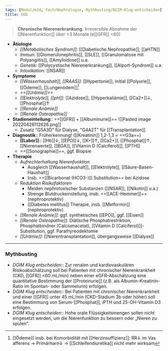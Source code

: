 ```yaml
---
tags: [Modul/m14, Fach/Nephrologie, Mythbusting/DGIM-Klug-entscheiden]
title: CKD
---
```

> **Chronische Nierenerkrankung.**
> Irreversible Abnahme der [[Nierenfunktion]] über >3 Monate (e[[GFR]] <60)
- **Ätiologie**
	- *[[Metabolisches Syndrom]]:* [[Diabetische Nephropathie]], [[aHTN]]
	- *Immun:* [[Glomerulonephritis]], [[SLE]], [[Granulomatose mit Polyangiitis]], [[Amyloidose]] u.a.
	- *Genetik:* [[Polycystische Nierenerkrankung]], [[Alport-Syndrom]] u.a.
	- *Intoxikation:* [[NSAR]]
- **Symptome**
	- *[[Wasserhaushalt]], [[RAAS]]:* [[Hypertonie]], initial [[Polyurie]], [[Ödeme]], [[Lungenödem]][^1]
	- *==[[Urämie]]==*
	- *[[Elektrolyte]], [[pH]]:* [[Azidose]], [[Hyperkaliämie]], [[Ca2+]]↓, [[Phosphat]]↑
	- *[[Renale Anämie]]* 
	- *[[Renale Osteopathie]]* 
- **Stadieneinteilung**:: ==[[GFR]] + [[Albuminurie]]==
	![[Pasted image 20220426112626.png]]
	* Zusatz "G5A3D" für Dialyse, "G4A2T" für [[Transplantation]]
- **Diagnostik**:: Früherkennung! ([[Kreatinin]] 1,2-1,3 = ==G3a==)
	- **[[Labor]]**:: [[Hb]]↓, [[EPO]]↓, [[K+]]↑, [[Ca2+]], [[Phosphat]]↑, [[Nierenwerte]], [[BGA]], [[Vitamin D (Calciferol)]], [[PTH]]
	- ==[[Sonographie]]==, ggf. Biopsie
- **Therapie**
	- *Aufrechterhaltung Nierenfunktion*
		- Ausgleich [[Wasserhaushalt]], [[Elektrolyte]], [[Säure-Basen-Haushalt]]
		- Insb. ==[[Bicarbonat (HCO3-)]] Substitution== bei Azidose
	- *Reduktion Risikofaktoren*
		- Meiden nephrotoxischer Substanzen ([[NSAR]], [[Nikotin]] u.a.)
		- Strenge Blutdruckeinstellung, insb. ==[[ACE-Hemmer]]== (nephroprotektiv)
		- [[Diabetes mellitus]] Therapie, insb. [[Metformin]] (nephroprotektiv)
	- *[[Renale Anämie]]:* ggf. synthetisches [[EPO]], ggf. [[Eisen]]
	- *[[Renale Osteopathie]]:* Diätische Phosphatrestriktion, Phosphatbindner (Calciumacetat), [[Vitamin D (Calciferol)]]-Substitution, ggf. Parathyreodektomie
	- *[[Urämie]]:* [[Nierentransplantation]], übergangsweise [[Dialyse]]
---
### Mythbusting
- *DGIM Klug entscheiden*:: Zur renalen und kardiovaskulären Risikoabschätzung soll bei Patienten mit chronischer Nierenkrankheit (CKD, [[GFR]] <60 mL/min) neben einer eGFR-Abschätzung eine quantitative Bestimmung der [[Proteinurie]] (z.B. als Albumin-Kreatinin-Ratio im Spontan- oder Sammelurin) erfolgen.
- *DGIM Klug entscheiden*:: Bei Patienten mit chronischer Nierenkrankheit und einer [[GFR]] unter 45 mL/min (CKD-Stadium 3b oder höher) soll eine Bestimmung von Serum-[[Phosphat]], iPTH und 25-OH-Vitamin D3 erfolgen.
- *DGIM Klug entscheiden*:: Hohe orale Flüssigkeitsmengen sollen nicht eingesetzt werden, um die Nierenfunktion zu bessern oder „Nieren zu spülen“.


[^1]: [[Ödeme]] insb. bei Komorbidität mit [[Herzinsuffizienz]]: RR↓ im Vas afferens → Primärharn↓ → [[Schleifendiuretika]] nicht mehr wirksam